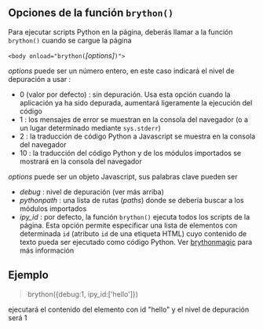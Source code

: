 Opciones de la función `brython()`
----------------------------------

Para ejecutar scripts Python en la página, deberás llamar a la función `brython()` cuando se cargue la página

`<body onload="brython(`*[options]*`)">`

*options* puede ser un número entero, en este caso indicará el nivel de depuración a usar :
- 0 (valor por defecto) : sin depuración. Usa esta opción cuando la aplicación ya ha sido depurada, aumentará ligeramente la ejecución del código
- 1 : los mensajes de error se muestran en la consola del navegador (o a un lugar determinado mediante `sys.stderr`)
- 2 : la traducción de código Python a Javascript se muestra en la consola del navegador
- 10 : la traducción del código Python y de los módulos importados se mostrará en la consola del navegador

*options* puede ser un objeto Javascript, sus palabras clave pueden ser

- *debug* : nivel de depuración (ver más arriba)
- *pythonpath* : una lista de rutas (*paths*) donde se debería buscar a los módulos importados
- *ipy_id* : por defecto, la función `brython()` ejecuta todos los scripts de la página. Esta opción permite especificar una lista de elementos con determinada `id` (atributo `id` de una etiqueta HTML) cuyo contenido de texto pueda ser ejecutado como código Python. Ver [brythonmagic](https://github.com/kikocorreoso/brythonmagic) para más información

Ejemplo
-------

>    brython({debug:1, ipy_id:['hello']})

ejecutará el contenido del elemento con id "hello" y el nivel de depuración será 1